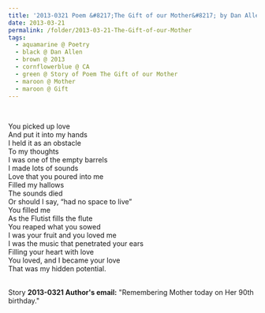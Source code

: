 ```yaml
---
title: '2013-0321 Poem &#8217;The Gift of our Mother&#8217; by Dan Allen'
date: 2013-03-21
permalink: /folder/2013-03-21-The-Gift-of-our-Mother
tags:
  - aquamarine @ Poetry
  - black @ Dan Allen
  - brown @ 2013
  - cornflowerblue @ CA
  - green @ Story of Poem The Gift of our Mother
  - maroon @ Mother
  - maroon @ Gift
---
```


<br>

<p>
You picked up love<br>
And put it into my hands<br>
I held it as an obstacle<br>
To my thoughts<br>
I was one of the empty barrels<br>
I made lots of sounds<br>
Love that you poured into me<br>
Filled my hallows<br>
The sounds died<br>
Or should I say, “had no space to live”<br>
You filled me<br>
As the Flutist fills the flute<br>
You reaped what you sowed<br>
I was your fruit and you loved me<br>
I was the music that penetrated your ears<br>
Filling your heart with love<br>
You loved, and I became your love<br>
That was my hidden potential.<br>
</p>

<br>

<wave-list>
<list-title color="DarkSeaGreen" width="40">Story</list-title>
  <list-item color="BlanchedAlmond"  width="280"><b>2013-0321 Author's email:</b> "Remembering Mother today on Her 90th birthday."</list-item>
</wave-list>

